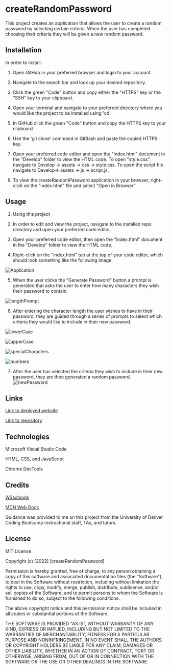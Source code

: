 # createRandomPassword

This project creates an application that allows the user to create a random password by selecting certain criteria. When the user has completed choosing their criteria they will be given a new random password.

## Installation

In order to install:

1. Open GitHub in your preferred browser and login to your account.

2. Navigate to the search bar and look up your desired repository.

3. Click the green "Code" button and copy either the "HTTPS" key or the "SSH" key to your clipboard.

4. Open your terminal and navigate to your preferred directory where you would like the project to be installed using 'cd'.

5. In GitHub click the green "Code" button and copy the HTTPS key to your clipboard

6. Use the 'git clone' command in GitBash and paste the copied HTTPS key.

7. Open your preferred code editor and open the "index.html" document in the "Develop" folder to view the HTML code. To open "style.css", navigate to Develop -> assets -> css -> style.css. To open the script file navigate to Develop-> assets -> js -> script.js.

8. To view the createRandomPassword application in your browser, right-click on the "index.html" file and select "Open in Browser"

## Usage

1. Using this project

2. In order to edit and view the project, navigate to the installed repo directory and open your preferred code editor.

3. Open your preferred code editor, then open the "index.html" document in the "Develop" folder to view the HTML code.

4. Right-click on the "index.html" tab at the top of your code editor, which should look something like the following image.

![Application](/assets/images/fullPageGenerator.png)

5. When the user clicks the "Generate Password" button a prompt is generated that asks the user to enter how many characters they wish their password to contain.

![lengthPrompt](/assets/images/characterLengthPrompt.png)

6. After entering the character length the user wishes to have in their password, they are guided through a series of prompts to select which criteria they would like to include in their new password.

![lowerCase](/assets/images/lowercaseLetters.png)

![upperCase](/assets/images/capitalLetters.png)

![specialCharacters](/assets/images/specialCharacters.png)

![numbers](/assets/images/numbersScreenshot.png)

7. After the user has selected the criteria they wish to include in their new password, they are then generated a random password.  
   ![newPassword](/assets/images/randomPassword.png)

## Links

[Link to deployed website](https://lelanicole.github.io/createRandomPassword/)

[Link to repository](https://github.com/Lelanicole/createRandomPassword)

## Technologies

Microsoft Visual Studio Code

HTML, CSS, and JavaScript

Chrome DevTools

## Credits

[W3schools](https://www.w3schools.com/)

[MDN Web Docs](https://developer.mozilla.org/en-US/)

Guidance was provided to me on this project from the University of Denver Coding Bootcamp instructional staff, TAs, and tutors.

## License

MIT License

Copyright (c) [2022] [createRandomPassword]

Permission is hereby granted, free of charge, to any person obtaining a copy
of this software and associated documentation files (the "Software"), to deal
in the Software without restriction, including without limitation the rights
to use, copy, modify, merge, publish, distribute, sublicense, and/or sell
copies of the Software, and to permit persons to whom the Software is
furnished to do so, subject to the following conditions:

The above copyright notice and this permission notice shall be included in all
copies or substantial portions of the Software.

THE SOFTWARE IS PROVIDED "AS IS", WITHOUT WARRANTY OF ANY KIND, EXPRESS OR
IMPLIED, INCLUDING BUT NOT LIMITED TO THE WARRANTIES OF MERCHANTABILITY,
FITNESS FOR A PARTICULAR PURPOSE AND NONINFRINGEMENT. IN NO EVENT SHALL THE
AUTHORS OR COPYRIGHT HOLDERS BE LIABLE FOR ANY CLAIM, DAMAGES OR OTHER
LIABILITY, WHETHER IN AN ACTION OF CONTRACT, TORT OR OTHERWISE, ARISING FROM,
OUT OF OR IN CONNECTION WITH THE SOFTWARE OR THE USE OR OTHER DEALINGS IN THE
SOFTWARE.
